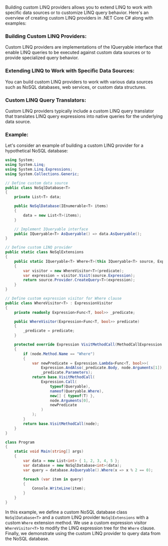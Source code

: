 Building custom LINQ providers allows you to extend LINQ to work with specific data sources or to customize LINQ query behavior. Here's an overview of creating custom LINQ providers in .NET Core C# along with examples:

### Building Custom LINQ Providers:

Custom LINQ providers are implementations of the IQueryable interface that enable LINQ queries to be executed against custom data sources or to provide specialized query behavior.

### Extending LINQ to Work with Specific Data Sources:

You can build custom LINQ providers to work with various data sources such as NoSQL databases, web services, or custom data structures.

### Custom LINQ Query Translators:

Custom LINQ providers typically include a custom LINQ query translator that translates LINQ query expressions into native queries for the underlying data source.

### Example:

Let's consider an example of building a custom LINQ provider for a hypothetical NoSQL database:

```csharp
using System;
using System.Linq;
using System.Linq.Expressions;
using System.Collections.Generic;

// Define custom data source
public class NoSqlDatabase<T>
{
    private List<T> data;

    public NoSqlDatabase(IEnumerable<T> items)
    {
        data = new List<T>(items);
    }

    // Implement IQueryable interface
    public IQueryable<T> AsQueryable() => data.AsQueryable();
}

// Define custom LINQ provider
public static class NoSqlExtensions
{
    public static IQueryable<T> Where<T>(this IQueryable<T> source, Expression<Func<T, bool>> predicate)
    {
        var visitor = new WhereVisitor<T>(predicate);
        var expression = visitor.Visit(source.Expression);
        return source.Provider.CreateQuery<T>(expression);
    }
}

// Define custom expression visitor for Where clause
public class WhereVisitor<T> : ExpressionVisitor
{
    private readonly Expression<Func<T, bool>> _predicate;

    public WhereVisitor(Expression<Func<T, bool>> predicate)
    {
        _predicate = predicate;
    }

    protected override Expression VisitMethodCall(MethodCallExpression node)
    {
        if (node.Method.Name == "Where")
        {
            var newPredicate = Expression.Lambda<Func<T, bool>>(
                Expression.AndAlso(_predicate.Body, node.Arguments[1]),
                _predicate.Parameters);
            return base.VisitMethodCall(
                Expression.Call(
                    typeof(Queryable),
                    nameof(Queryable.Where),
                    new[] { typeof(T) },
                    node.Arguments[0],
                    newPredicate
                )
            );
        }
        return base.VisitMethodCall(node);
    }
}

class Program
{
    static void Main(string[] args)
    {
        var data = new List<int> { 1, 2, 3, 4, 5 };
        var database = new NoSqlDatabase<int>(data);
        var query = database.AsQueryable().Where(x => x % 2 == 0);

        foreach (var item in query)
        {
            Console.WriteLine(item);
        }
    }
}
```

In this example, we define a custom NoSQL database class `NoSqlDatabase<T>` and a custom LINQ provider `NoSqlExtensions` with a custom `Where` extension method. We use a custom expression visitor `WhereVisitor<T>` to modify the LINQ expression tree for the `Where` clause. Finally, we demonstrate using the custom LINQ provider to query data from the NoSQL database.